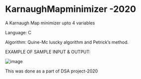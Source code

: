 # KarnaughMapminimizer -2020

 A Karnaugh Map minimizer upto 4 variables

Language: C


Algorithm: Quine-Mc luscky algorithm and Petrick’s method.


EXAMPLE OF SAMPLE INPUT & OUTPUT:

![image](https://user-images.githubusercontent.com/82087114/154796644-4fc1f234-900a-4615-b42e-1973219dc811.png)


This was done as a part of DSA project-2020
